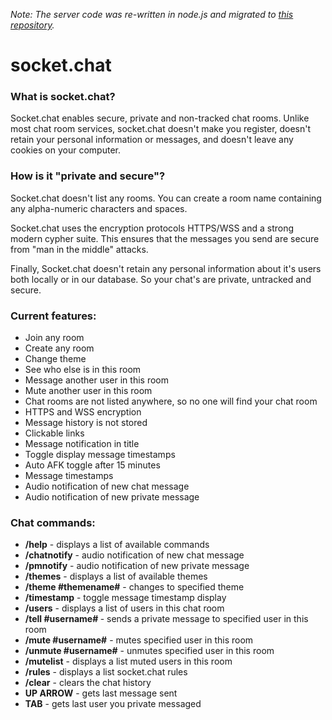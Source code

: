 <i>Note: The server code was re-written in node.js and migrated to <a href="https://github.com/final60/socket.chat.server" alt="socket.chat.server">this repository</a>.</i>

# socket.chat 
<h3>What is socket.chat?</h3>

Socket.chat enables secure, private and non-tracked chat rooms. Unlike most chat room services, socket.chat doesn't make you register, doesn't retain your personal information or messages, and doesn't leave any cookies on your computer.

<h3>How is it "private and secure"?</h3>

Socket.chat doesn't list any rooms. You can create a room name containing any alpha-numeric characters and spaces.

Socket.chat uses the encryption protocols HTTPS/WSS and a strong modern cypher suite. This ensures that the messages you send are secure from "man in the middle" attacks.

Finally, Socket.chat doesn't retain any personal information about it's users both locally or in our database. So your chat's are private, untracked and secure.

<h3>Current features:</h3>
<ul>
  <li>Join any room</li>
  <li>Create any room</li>
  <li>Change theme</li>
  <li>See who else is in this room</li>
  <li>Message another user in this room</li>
  <li>Mute another user in this room</li>
  <li>Chat rooms are not listed anywhere, so no one will find your chat room</li>
  <li>HTTPS and WSS encryption</li>
  <li>Message history is not stored</li>
  <li>Clickable links</li>
  <li>Message notification in title</li>
  <li>Toggle display message timestamps</li>
  <li>Auto AFK toggle after 15 minutes</li>
  <li>Message timestamps</li>
  <li>Audio notification of new chat message</li>
  <li>Audio notification of new private message</li>
</ul>

<h3>Chat commands:</h3>
<ul>
  <li><b>/help</b> - displays a list of available commands</li>
  <li><b>/chatnotify</b> - audio notification of new chat message</li>
  <li><b>/pmnotify</b> - audio notification of new private message</li>
  <li><b>/themes</b> - displays a list of available themes</li>
  <li><b>/theme #themename#</b> - changes to specified theme</li>
    <li><b>/timestamp</b> - toggle message timestamp display</li>
  <li><b>/users</b> - displays a list of users in this chat room</li>
  <li><b>/tell #username# <message></b> - sends a private message to specified user in this room</li>
  <li><b>/mute #username#</b> - mutes specified user in this room</li>
  <li><b>/unmute #username#</b> - unmutes specified user in this room</li>
  <li><b>/mutelist</b> - displays a list muted users in this room</li>
  <li><b>/rules</b> - displays a list socket.chat rules</li>
  <li><b>/clear</b> - clears the chat history</li>
  <li><b>UP ARROW</b> - gets last message sent</li>
  <li><b>TAB</b> - gets last user you private messaged</li>
</ul>
